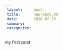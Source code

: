 ```yaml
---
 layout:     post
 title:      new-post.md
 date:       2018-07-13
 summary:
 categories:
---
```

 my first post